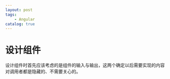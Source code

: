```yaml
---
layout: post
tags: 
    - Angular
catalog: true
---
```



# 设计组件
设计组件时首先应该考虑的是组件的输入与输出，这两个确定以后需要实现的内容对调用者都是隐藏的、不需要关心的。